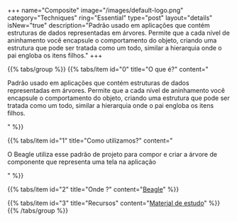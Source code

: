 +++
name="Composite"
image="/images/default-logo.png"
category="Techniques"
ring="Essential"
type="post"
layout="details"
isNew="true"
description="Padrão usado em aplicações que contém estruturas de dados representadas em árvores. Permite que a cada nível de aninhamento você encapsule o comportamento do objeto, criando uma estrutura que pode ser tratada como um todo, similar a hierarquia onde o pai engloba os itens filhos."
+++

{{% tabs/group %}}
  {{% tabs/item id="0" title="O que é?" content="<p>Padrão usado em aplicações que contém estruturas de dados representadas em árvores. Permite que a cada nível de aninhamento você encapsule o comportamento do objeto, criando uma estrutura que pode ser tratada como um todo, similar a hierarquia onde o pai engloba os itens filhos.</p>" %}}
  
  {{% tabs/item id="1" title="Como utilizamos?" content="<p>O Beagle utiliza esse padrão de projeto para compor e criar a árvore de componente que representa uma tela na aplicação</p>" %}}
  
  {{% tabs/item id="2" title="Onde ?" content="<a href='https://usebeagle.io/' target='_blank'>Beagle</a>" %}}

  {{% tabs/item id="3" title="Recursos" content="<a href='https://refactoring.guru/pt-br/design-patterns/composite' target='_blank'>Material de estudo</a>" %}}
{{% /tabs/group %}}